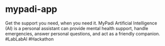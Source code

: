 # mypadi-app
Get the support you need, when you need it. MyPadi Artificial Intelligence (AI) is a personal assistant can provide mental health support, handle emergencies, answer personal questions, and act as a friendly companion.  #LabLabAI #Hackathon
